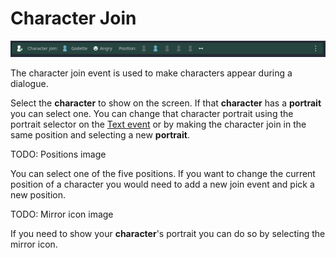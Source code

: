 # Character Join

![Event](./Images/Event_Character_Join.PNG)

The character join event is used to make characters appear during a dialogue.

Select the **character** to show on the screen.
If that **character** has a **portrait** you can select one. You can change that character portrait using the portrait selector on the [Text event](./000) or by making the character join in the same position and selecting a new **portrait**.

TODO: Positions image

You can select one of the five positions. If you want to change the current position of a character you would need to add a new join event and pick a new position.

TODO: Mirror icon image

If you need to show your **character**'s portrait you can do so by selecting the mirror icon.